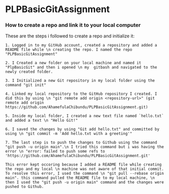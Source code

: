 # PLPBasicGitAssignment

### How to create a repo and link it to your local computer

These are the steps i followed to create a repo and initialize it:

    1. Logged in to my GitHub account, created a repository and added a README file while \n creating the repo. I named the repo "PLPBasicGitAssignment"

    2. I Created a new folder on your local machine and named it "PlpBasicGit" and then i opened \n my  gitbash and navigated to the newly created folder.

    3. I Initialized a new Git repository in my local folder using the command "git init"

    4. Linked my local repository to the GitHub repository I created. I did this by using \n "git remote add origin <repository-url>" (git remote add origin https://github.com/AhamefulaChibundu/PLPBasicGitAssignment.git)

    5. Inside my local folder, I created a new text file named `hello.txt` and added a text \n "Hello Git!"

    6. I saved the changes by using "Git add hello.txt" and committed by using \n "git commit -m 'Add hello.txt with a greeting'"

    7. The last step is to push the changes to Github using the command "git push -u origin main".\n I tried this command but i was having the error \n "error: failed to push some refs to 'https://github.com/AhamefulaChibundu/PLPBasicGitAssignment.git'

    This error kept occoring because I added a README file while creating the repo and my local \n machine was not aware of that initial commit. To resolve this error, I used the command \n "git pull --rebase origin main". this command pulled the README file to my local machine, \n then I used the "git push -u origin main" command and the changes were pushed to Github.
